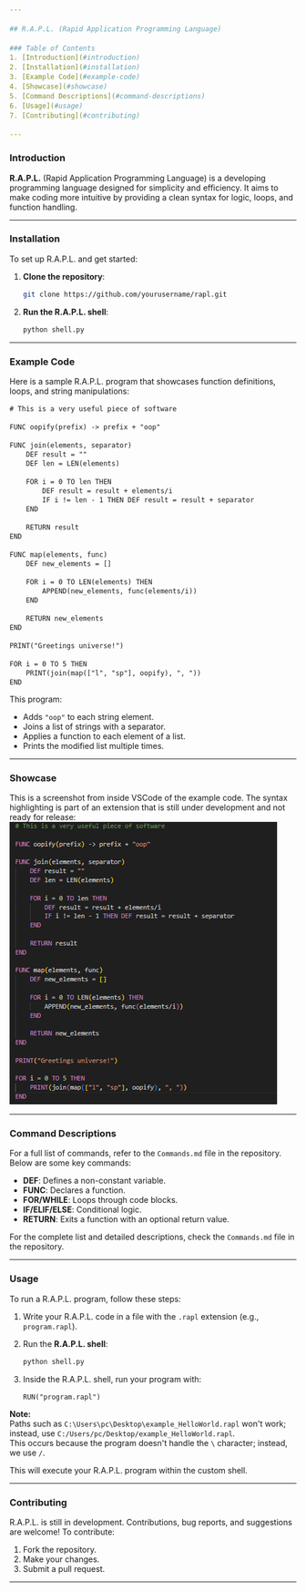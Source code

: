 ```yaml
---

## R.A.P.L. (Rapid Application Programming Language)

### Table of Contents
1. [Introduction](#introduction)
2. [Installation](#installation)
3. [Example Code](#example-code)
4. [Showcase](#showcase)
5. [Command Descriptions](#command-descriptions)
6. [Usage](#usage)
7. [Contributing](#contributing)

---
```


### Introduction

**R.A.P.L.** (Rapid Application Programming Language) is a developing programming language designed for simplicity and efficiency. It aims to make coding more intuitive by providing a clean syntax for logic, loops, and function handling.

---

### Installation

To set up R.A.P.L. and get started:

1. **Clone the repository**:
   ```bash
   git clone https://github.com/yourusername/rapl.git
   ```

2. **Run the R.A.P.L. shell**:
   ```bash
   python shell.py
   ```

---

### Example Code

Here is a sample R.A.P.L. program that showcases function definitions, loops, and string manipulations:

```rapl
# This is a very useful piece of software

FUNC oopify(prefix) -> prefix + "oop"

FUNC join(elements, separator)
	DEF result = ""
	DEF len = LEN(elements)

	FOR i = 0 TO len THEN
		DEF result = result + elements/i
		IF i != len - 1 THEN DEF result = result + separator
	END

	RETURN result
END

FUNC map(elements, func)
	DEF new_elements = []

	FOR i = 0 TO LEN(elements) THEN
		APPEND(new_elements, func(elements/i))
	END

	RETURN new_elements
END

PRINT("Greetings universe!")

FOR i = 0 TO 5 THEN
	PRINT(join(map(["l", "sp"], oopify), ", "))
END
```

This program:

- Adds `"oop"` to each string element.
- Joins a list of strings with a separator.
- Applies a function to each element of a list.
- Prints the modified list multiple times.

---

### Showcase

This is a screenshot from inside VSCode of the example code. The syntax highlighting is part of an extension that is still under development and not ready for release:
![VSCode Screenshot](Screenshots/Example_code_vscode)

---

### Command Descriptions

For a full list of commands, refer to the `Commands.md` file in the repository. Below are some key commands:

- **DEF**: Defines a non-constant variable.
- **FUNC**: Declares a function.
- **FOR/WHILE**: Loops through code blocks.
- **IF/ELIF/ELSE**: Conditional logic.
- **RETURN**: Exits a function with an optional return value.

For the complete list and detailed descriptions, check the `Commands.md` file in the repository.

---

### Usage

To run a R.A.P.L. program, follow these steps:

1. Write your R.A.P.L. code in a file with the `.rapl` extension (e.g., `program.rapl`).

2. Run the **R.A.P.L. shell**:
   ```bash
   python shell.py
   ```

3. Inside the R.A.P.L. shell, run your program with:
   ```rapl
   RUN("program.rapl")
   ```

**Note:**  
Paths such as `C:\Users\pc\Desktop\example_HelloWorld.rapl` won't work; instead, use `C:/Users/pc/Desktop/example_HelloWorld.rapl`.  
This occurs because the program doesn't handle the `\` character; instead, we use `/`.

This will execute your R.A.P.L. program within the custom shell.

---

### Contributing

R.A.P.L. is still in development. Contributions, bug reports, and suggestions are welcome! To contribute:

1. Fork the repository.
2. Make your changes.
3. Submit a pull request.

---
